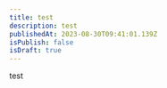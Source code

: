 ```yaml
---
title: test
description: test
publishedAt: 2023-08-30T09:41:01.139Z
isPublish: false
isDraft: true
---
```

t﻿est